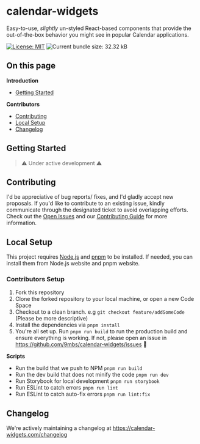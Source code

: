 # calendar-widgets

Easy-to-use, _slightly_ un-styled React-based components that provide the out-of-the-box behavior you might see in popular Calendar applications.

[![License: MIT](https://img.shields.io/badge/License-MIT-yellow.svg)](https://opensource.org/licenses/MIT)
![Current bundle size: 32.32 kB](https://img.shields.io/badge/Bundle_Size-32.32_kB-green.svg)

## On this page

**Introduction**
- [Getting Started](#getting-started)

**Contributors**
- [Contributing](#contributing)
- [Local Setup](#local-setup)
- [Changelog](#changelog)

## Getting Started

> ⚠️ Under active development ⚠️

## Contributing

I'd be appreciative of bug reports/ fixes, and I'd gladly accept new proposals. If you'd like to contribute to an existing issue, kindly communicate through the designated ticket to avoid overlapping efforts. Check out the [Open Issues](https://github.com/9mbs/calendar/issues?q=is%3Aissue+is%3Aopen) and our [Contributing Guide](./CONTRIBUTING.md) for more information.

## Local Setup 

This project requires [Node.js](https://nodejs.org/en) and [pnpm](https://pnpm.io/) to be installed. If needed, you can install them from Node.js website and pnpm website.

### Contributors Setup

1. Fork this repository
2. Clone the forked repository to your local machine, or open a new Code Space 
3. Checkout to a clean branch. e.g `git checkout feature/addSomeCode` (Please be more descriptive)
4. Install the dependencies via `pnpm install`
5. You're all set up. Run `pnpm run build` to run the production build and ensure everything is working. If not, please open an issue in https://github.com/9mbs/calendar-widgets/issues 🙂

**Scripts**

- Run the build that we push to NPM `pnpm run build` 
- Run the dev build that does not minify the code `pnpm run dev`
- Run Storybook for local development `pnpm run storybook`
- Run ESLint to catch errors `pnpm run lint`
- Run ESLint to catch auto-fix errors `pnpm run lint:fix`

## Changelog

We're actively maintaining a changelog at https://calendar-widgets.com/changelog 